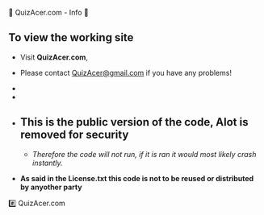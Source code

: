 🚀 QuizAcer.com - Info 🚀
  ## To view the working site 
  - Visit **QuizAcer.com**, 
  - Please contact QuizAcer@gmail.com if you have any problems!
  -
  -
  - **This is the public version of the code, Alot is removed for security** 
    -
    - *Therefore the code will not run, if it is ran it would most likely crash instantly.*
    
  - **As said in the License.txt this code is not to be reused or distributed by anyother party**


#️⃣ QuizAcer.com
